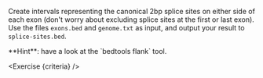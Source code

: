 <script>
// Solution:
//    bedtools flank -l 2 -r 2 -i exons.bed -g genome.txt > splice-sites.bed

import Exercise from "components/Exercise.svelte";
import Alert from "components/Alert.svelte";
import Link from "components/Link.svelte";

let criteria = [
{
	name: "File <code>splice-sites.bed</code> contains a list of all regions of 500kb in the genome",
	checks: [{
		type: "file",
		path: "splice-sites.bed",
		action: "contents",
		command: "bedtools flank -l 2 -r 2 -i exons.bed -g genome.txt"
	}]
}
];
</script>

Create intervals representing the canonical 2bp splice sites on either side of each exon (don't worry about excluding splice sites at the first or last exon). Use the files `exons.bed` and `genome.txt` as input, and output your result to `splice-sites.bed`.

<Alert color="info">
	**Hint**: have a look at the <Link href="https://bedtools.readthedocs.io/en/latest/content/tools/flank.html">`bedtools flank`</Link> tool.
</Alert>

<Exercise {criteria} />
